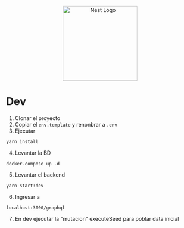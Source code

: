 <p align="center">
  <a href="http://nestjs.com/" target="blank"><img src="https://nestjs.com/img/logo-small.svg" width="200" alt="Nest Logo" /></a>
</p>

# Dev

1. Clonar el proyecto
2. Copiar el ```env.template``` y renonbrar a ```.env```
3. Ejecutar 
```
yarn install
```
4. Levantar la BD
```
docker-compose up -d
```
5. Levantar el backend
```
yarn start:dev
```
6. Ingresar a
```
localhost:3000/graphql
```
7. En dev ejecutar la "mutacion" executeSeed para poblar data inicial